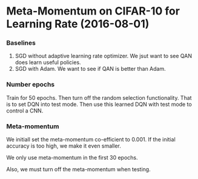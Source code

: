 # Meta-Momentum on CIFAR-10 for Learning Rate (2016-08-01)

### Baselines
1. SGD without adaptive learning rate optimizer. We jsut want to see QAN does learn useful policies.
2. SGD with Adam. We want to see if QAN is better than Adam. 

### Number epochs
Train for 50 epochs. Then turn off the random selection functionality. That is to set DQN into test mode. Then use this learned
DQN with test mode to control a CNN. 

### Meta-momentum
We initiall set the meta-momentum co-efficient to 0.001. If the initial accuracy is too high, we make it even smaller. 

We only use meta-momentum in the first 30 epochs. 

Also, we must turn off the meta-momentum when testing. 

